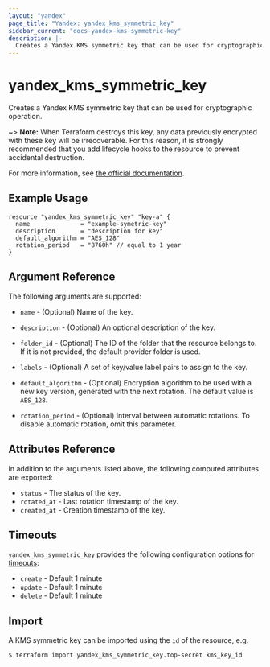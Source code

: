 ```yaml
---
layout: "yandex"
page_title: "Yandex: yandex_kms_symmetric_key"
sidebar_current: "docs-yandex-kms-symmetric-key"
description: |-
  Creates a Yandex KMS symmetric key that can be used for cryptographic operation.
---
```


# yandex\_kms\_symmetric\_key

Creates a Yandex KMS symmetric key that can be used for cryptographic operation.

~> **Note:** When Terraform destroys this key,
any data previously encrypted with these key will be irrecoverable.
For this reason, it is strongly recommended that you add lifecycle hooks
to the resource to prevent accidental destruction.

For more information, see [the official documentation](https://cloud.yandex.com/docs/kms/concepts/).

## Example Usage

```hcl
resource "yandex_kms_symmetric_key" "key-a" {
  name              = "example-symetric-key"
  description       = "description for key"
  default_algorithm = "AES_128"
  rotation_period   = "8760h" // equal to 1 year
}
```

## Argument Reference

The following arguments are supported:

* `name` - (Optional) Name of the key.

* `description` - (Optional) An optional description of the key. 

* `folder_id` - (Optional) The ID of the folder that the resource belongs to. If it
is not provided, the default provider folder is used.

* `labels` - (Optional) A set of key/value label pairs to assign to the key.

* `default_algorithm` - (Optional) Encryption algorithm to be used with a new key version, 
generated with the next rotation. The default value is `AES_128`.

* `rotation_period` - (Optional) Interval between automatic rotations. To disable automatic rotation, omit this parameter.

## Attributes Reference

In addition to the arguments listed above, the following computed attributes are exported:

* `status` - The status of the key.
* `rotated_at` - Last rotation timestamp of the key.
* `created_at` - Creation timestamp of the key.

## Timeouts

`yandex_kms_symmetric_key` provides the following configuration options for
[timeouts](/docs/configuration/resources.html#timeouts):

- `create` - Default 1 minute
- `update` - Default 1 minute
- `delete` - Default 1 minute

## Import

A KMS symmetric key can be imported using the `id` of the resource, e.g.

```
$ terraform import yandex_kms_symmetric_key.top-secret kms_key_id
```
